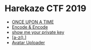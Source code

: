 # Harekaze CTF 2019

- [ONCE UPON A TIME](once_upon_a_time/)
- [Encode & Encode](encode_encode/)
- [show me your private key](show_me_your_private_key/)
- [\[a-z().\]](a-z().)
- [Avatar Uploader](avatar_uploader/)

